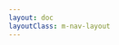 ```yaml
---
layout: doc
layoutClass: m-nav-layout
---
```


<script setup>
  import { NAV_DATA } from './_data/mm_data'
</script>

<NavLink v-for="{title, items} in NAV_DATA" :title="title" :items="items"/>